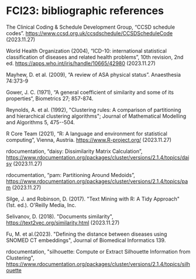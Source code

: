 # FCI23: bibliographic references

The Clinical Coding & Schedule Development Group, “CCSD schedule codes”. https://www.ccsd.org.uk/ccsdschedule/CCSDScheduleCode (2023.11.27)

World Health Organization (‎2004)‎, “ICD-10: international statistical classification of diseases and related health problems”, 10th revision, 2nd ed. https://apps.who.int/iris/handle/10665/42980 (2023.11.27) 

Mayhew, D. et al. (2009), “A review of ASA physical status”. Anaesthesia 74:373-9

Gower, J. C. (1971), “A general coefficient of similarity and some of its properties“, Biometrics 27; 857-874.

Reynolds, A. et al. (1992), "Clustering rules: A comparison of partitioning and hierarchical clustering algorithms"; Journal of Mathematical Modelling and Algorithms 5, 475--504. 

R Core Team (2021), “R: A language and environment for statistical computing”, Vienna, Austria. https://www.R-project.org/ (2023.11.27)

rdocumentation‎, “daisy: Dissimilarity Matrix Calculation”, https://www.rdocumentation.org/packages/cluster/versions/2.1.4/topics/daisy (2023.11.27)

rdocumentation‎, “pam: Partitioning Around Medoids”, https://www.rdocumentation.org/packages/cluster/versions/2.1.4/topics/pam (2023.11.27)

Silge, J. and Robinson, D. (2017). "Text Mining with R: A Tidy Approach" (1st. ed.). O'Reilly Media, Inc.

Selivanov, D. (2018). "Documents similarity", https://text2vec.org/similarity.html (2023.11.27)

Fu, M. et al.(2023). "Defining the distance between diseases using SNOMED CT embeddings", Journal of Biomedical Informatics 139.

rdocumentation‎, "silhouette: Compute or Extract Silhouette Information from Clustering", https://www.rdocumentation.org/packages/cluster/versions/2.1.4/topics/silhouette
